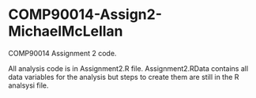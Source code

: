 COMP90014-Assign2-MichaelMcLellan
=================================

COMP90014 Assignment 2 code. 

All analysis code is in Assignment2.R file. 
Assignment2.RData contains all data variables for the analysis but steps to create them are still in the R analsysi file.
